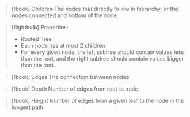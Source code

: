 >[!book] Children
>The nodes that directly follow in hierarchy, or the nodes connected and bottom of the node.

>[!lightbulb] Properties:
> - Rooted Tree
> - Each node has at most 2 children
> - For every given node, the left subtree should contain values less than the root, and the right subtree should contain values bigger than the root.

>[!book] Edges
The connection between nodes

>[!book] Depth
>Number of edges from root to node

>[!book] Height
>Number of edges from a given leaf to the node in the longest path

